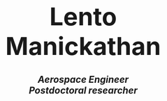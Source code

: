 <h1>
<center>
  <span style="font-size:2em;font-weight:bold">
  Lento Manickathan
  </span>
</center>  
</h1>

<h2>
<em>
<center>
  Aerospace Engineer
  <br>
  Postdoctoral researcher
</center>
</em>
</h2>